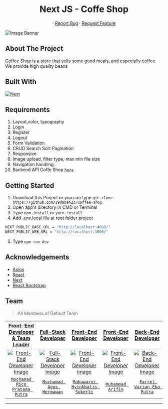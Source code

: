 <h1 align='center'>Next JS - Coffe Shop</h1>
  <p align="center">
<!--     <a href="link_deploy">View Demo</a> -->
    ·
    <a href="https://github.com/19damah23/coffee-shop/issues">Report Bug</a>
    ·
    <a href="https://github.com/19damah23/coffee-shop/pulls">Request Feature</a>
  </p>

![Image Banner](src/public/team/home-figma.svg)

## About The Project

Coffee Shop is a store that sells some good meals, and especially coffee. We provide high quality beans

## Built With

[![Next](https://img.shields.io/badge/Next-11.1.2-blue)](https://nextjs.org/)

## Requirements

1. Layout,color, typography
2. Login
3. Register
4. Logout
2. Form Validation
3. CRUD Search Sort Pagination
4. Responsive
5. Image upload, filter type, max min file size
6. Navigation handling
7. Backend API Coffe Shop [`here`](https://github.com/farrelvarian/backend-CoffeeShop)

## Getting Started

1. Download this Project or you can type `git clone https://github.com/19damah23/coffee-shop`
2. Open app's directory in CMD or Terminal
3. Type `npm install` or `yarn install`
4. Add .env.local file at root folder project

```sh
NEXT_PUBLIC_BASE_URL = "http://localhost:4000/"
NEXT_PUBLIC_WEB_URL = "http://localhost:3000/"
```

5. Type `npm run dev`

## Acknowledgements

- [Axios](https://www.npmjs.com/package/axios)
- [React](https://reactjs.org/)
- [Next](https://nextjs.org/)
- [React Bootstrap](https://react-bootstrap.github.io/)

## Team

> All Members of Default Team

|                                                <a href="#" target="_blank">**Front-End Developer & Team Leader**</a>                                                 |                                                       <a href="#" target="_blank">**Full-Stack Developer**</a>                                                        |                                                        <a href="#" target="_blank">**Front-End Developer**</a>                                                        |                                                       <a href="#" target="_blank">**Front-End Developer**</a>                                                        |                                                       <a href="#" target="_blank">**Back-End Developer**</a>                                                        |                                                    
| :-------------------------------------------------------------------------------------------------------------------------------------------------------------------: | :------------------------------------------------------------------------------------------------------------------------------------------------------------------: | :------------------------------------------------------------------------------------------------------------------------------------------------------------------: | :-----------------------------------------------------------------------------------------------------------------------------------------------------------------: | :-----------------------------------------------------------------------------------------------------------------------------------------------------------------: | 
| [![Front-End Developer Image](/src/public/team/85671271.jpg)](https://github.com/MochamadRicoPratamaPutra) | [![Full-Stack Developer Image](/src/public/team/093bbbf9-8160-4818-b0fc-e90cdac79d39.jpg)](https://github.com/19damah23) | [![Front-End Developer Image](/src/public/team/43512824.jpg)](https://github.com/Nisanisa7) | [![Front-End Developer Image](/src/public/team/f0022925-ada4-4353-8fbf-442c4d30ee8c.jpg)](https://github.com/emhaarifin) | [![Back-End Developer Image](/src/public/team/42968960.jpg)](https://github.com/farrelvarian) |
|                                       <a href="https://github.com/MochamadRicoPratamaPutra" target="_blank">`Mochamad Rico Pratama Putra`</a>                                       |                           <a href="https://github.com/19damah23" target="_blank">`Muchamad Agus Hermawan`</a>                            |                           <a href="https://github.com/Nisanisa7" target="_blank">`Mahuwarni Hyinkhalis Sukerti`</a>                            |                            <a href="https://github.com/emhaarifin" target="_blank">`Muhammad Arifin`</a>                            |                            <a href="https://github.com/farrelvarian" target="_blank">`Farrel Varian Eka Putra`</a>                            |                                              

---
